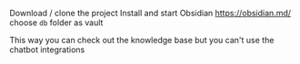 Download / clone the project
Install and start Obsidian https://obsidian.md/
choose ``db`` folder as vault

This way you can check out the knowledge base but you can't use the chatbot integrations